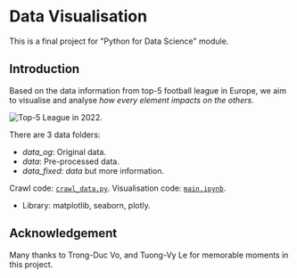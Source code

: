 # Data Visualisation 
  
This is a final project for "Python for Data Science" module.  

## Introduction

Based on the data information from top-5 football league in Europe, we aim to visualise and analyse _how every element impacts on the others_.

![Top-5 League in 2022.](https://upload.wikimedia.org/wikipedia/commons/7/7b/Transfermarkt_logo.png)

There are 3 data folders:  
  - _data\_og_: Original data.
  - _data_: Pre-processed data.
  - _data\_fixed_: _data_ but more information.

Crawl code: [`crawl_data.py`](crawl_data.py).
Visualisation code: [`main.ipynb`](main.ipynb). 
  - Library: matplotlib, seaborn, plotly.

## Acknowledgement 

Many thanks to Trong-Duc Vo, and Tuong-Vy Le for memorable moments in this project.
